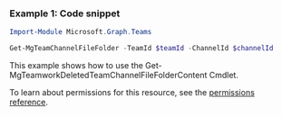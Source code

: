 ### Example 1: Code snippet

```powershellImport-Module Microsoft.Graph.Teams

Get-MgTeamChannelFileFolder -TeamId $teamId -ChannelId $channelId
```
This example shows how to use the Get-MgTeamworkDeletedTeamChannelFileFolderContent Cmdlet.
To learn about permissions for this resource, see the [permissions reference](/graph/permissions-reference).

